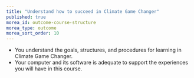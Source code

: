 ```yaml
---
title: "Understand how to succeed in Climate Game Changer"
published: true
morea_id: outcome-course-structure
morea_type: outcome
morea_sort_order: 10
---
```


  * You understand the goals, structures, and procedures for learning in Climate Game Changer.
  * Your computer and its software is adequate to support the experiences you will have in this course.
